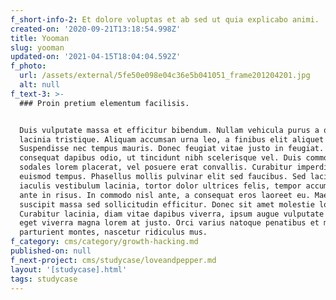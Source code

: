 ```yaml
---
f_short-info-2: Et dolore voluptas et ab sed ut quia explicabo animi.
created-on: '2020-09-21T13:18:54.998Z'
title: Yooman
slug: yooman
updated-on: '2021-04-15T18:04:04.592Z'
f_photo:
  url: /assets/external/5fe50e098e04c36e5b041051_frame201204201.jpg
  alt: null
f_text-3: >-
  ### Proin pretium elementum facilisis.


  Duis vulputate massa et efficitur bibendum. Nullam vehicula purus a quam
  lacinia tristique. Aliquam accumsan urna leo, a finibus elit aliquet et.
  Suspendisse nec tempus mauris. Donec feugiat vitae justo in feugiat. Phasellus
  consequat dapibus odio, ut tincidunt nibh scelerisque vel. Duis commodo nunc
  sodales lorem placerat, vel posuere erat convallis. Curabitur imperdiet
  euismod tempus. Phasellus mollis pulvinar elit sed faucibus. Sed lacinia, diam
  iaculis vestibulum lacinia, tortor dolor ultrices felis, tempor accumsan lacus
  ante in risus. In commodo nisl ante, a consequat eros laoreet eu. Maecenas
  suscipit massa sed sollicitudin efficitur. Donec sit amet molestie lorem.
  Curabitur lacinia, diam vitae dapibus viverra, ipsum augue vulputate neque,
  eget viverra magna lorem at justo. Orci varius natoque penatibus et magnis dis
  parturient montes, nascetur ridiculus mus.
f_category: cms/category/growth-hacking.md
published-on: null
f_next-project: cms/studycase/loveandpepper.md
layout: '[studycase].html'
tags: studycase
---
```



